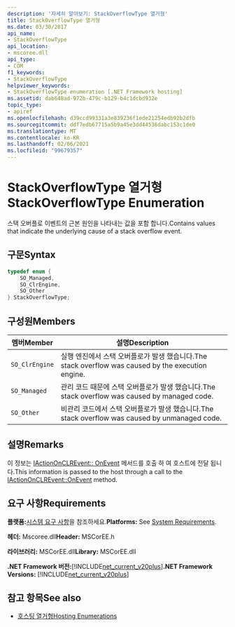 ```yaml
---
description: '자세히 알아보기: StackOverflowType 열거형'
title: StackOverflowType 열거형
ms.date: 03/30/2017
api_name:
- StackOverflowType
api_location:
- mscoree.dll
api_type:
- COM
f1_keywords:
- StackOverflowType
helpviewer_keywords:
- StackOverflowType enumeration [.NET Framework hosting]
ms.assetid: dab648ad-972b-479c-b129-b4c1dcbd932e
topic_type:
- apiref
ms.openlocfilehash: d39ccd99331a3e839236f1ede21254edb92b2dfb
ms.sourcegitcommit: ddf7edb67715a5b9a45e3dd44536dabc153c1de0
ms.translationtype: MT
ms.contentlocale: ko-KR
ms.lasthandoff: 02/06/2021
ms.locfileid: "99679357"
---
```

# <a name="stackoverflowtype-enumeration"></a><span data-ttu-id="8bc80-103">StackOverflowType 열거형</span><span class="sxs-lookup"><span data-stu-id="8bc80-103">StackOverflowType Enumeration</span></span>

<span data-ttu-id="8bc80-104">스택 오버플로 이벤트의 근본 원인을 나타내는 값을 포함 합니다.</span><span class="sxs-lookup"><span data-stu-id="8bc80-104">Contains values that indicate the underlying cause of a stack overflow event.</span></span>  
  
## <a name="syntax"></a><span data-ttu-id="8bc80-105">구문</span><span class="sxs-lookup"><span data-stu-id="8bc80-105">Syntax</span></span>  
  
```cpp  
typedef enum {  
    SO_Managed,  
    SO_ClrEngine,  
    SO_Other  
} StackOverflowType;  
```  
  
## <a name="members"></a><span data-ttu-id="8bc80-106">구성원</span><span class="sxs-lookup"><span data-stu-id="8bc80-106">Members</span></span>  
  
|<span data-ttu-id="8bc80-107">멤버</span><span class="sxs-lookup"><span data-stu-id="8bc80-107">Member</span></span>|<span data-ttu-id="8bc80-108">설명</span><span class="sxs-lookup"><span data-stu-id="8bc80-108">Description</span></span>|  
|------------|-----------------|  
|`SO_ClrEngine`|<span data-ttu-id="8bc80-109">실행 엔진에서 스택 오버플로가 발생 했습니다.</span><span class="sxs-lookup"><span data-stu-id="8bc80-109">The stack overflow was caused by the execution engine.</span></span>|  
|`SO_Managed`|<span data-ttu-id="8bc80-110">관리 코드 때문에 스택 오버플로가 발생 했습니다.</span><span class="sxs-lookup"><span data-stu-id="8bc80-110">The stack overflow was caused by managed code.</span></span>|  
|`SO_Other`|<span data-ttu-id="8bc80-111">비관리 코드에서 스택 오버플로가 발생 했습니다.</span><span class="sxs-lookup"><span data-stu-id="8bc80-111">The stack overflow was caused by unmanaged code.</span></span>|  
  
## <a name="remarks"></a><span data-ttu-id="8bc80-112">설명</span><span class="sxs-lookup"><span data-stu-id="8bc80-112">Remarks</span></span>  

 <span data-ttu-id="8bc80-113">이 정보는 [IActionOnCLREvent:: OnEvent](iactiononclrevent-onevent-method.md) 메서드를 호출 하 여 호스트에 전달 됩니다.</span><span class="sxs-lookup"><span data-stu-id="8bc80-113">This information is passed to the host through a call to the [IActionOnCLREvent::OnEvent](iactiononclrevent-onevent-method.md) method.</span></span>  
  
## <a name="requirements"></a><span data-ttu-id="8bc80-114">요구 사항</span><span class="sxs-lookup"><span data-stu-id="8bc80-114">Requirements</span></span>  

 <span data-ttu-id="8bc80-115">**플랫폼:**[시스템 요구 사항](../../get-started/system-requirements.md)을 참조하세요.</span><span class="sxs-lookup"><span data-stu-id="8bc80-115">**Platforms:** See [System Requirements](../../get-started/system-requirements.md).</span></span>  
  
 <span data-ttu-id="8bc80-116">**헤더:** Mscoree.dll</span><span class="sxs-lookup"><span data-stu-id="8bc80-116">**Header:** MSCorEE.h</span></span>  
  
 <span data-ttu-id="8bc80-117">**라이브러리:** MSCorEE.dll</span><span class="sxs-lookup"><span data-stu-id="8bc80-117">**Library:** MSCorEE.dll</span></span>  
  
 <span data-ttu-id="8bc80-118">**.NET Framework 버전:**[!INCLUDE[net_current_v20plus](../../../../includes/net-current-v20plus-md.md)]</span><span class="sxs-lookup"><span data-stu-id="8bc80-118">**.NET Framework Versions:** [!INCLUDE[net_current_v20plus](../../../../includes/net-current-v20plus-md.md)]</span></span>  
  
## <a name="see-also"></a><span data-ttu-id="8bc80-119">참고 항목</span><span class="sxs-lookup"><span data-stu-id="8bc80-119">See also</span></span>

- [<span data-ttu-id="8bc80-120">호스팅 열거형</span><span class="sxs-lookup"><span data-stu-id="8bc80-120">Hosting Enumerations</span></span>](hosting-enumerations.md)
